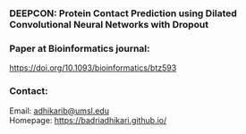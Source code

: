 ### DEEPCON: Protein Contact Prediction using Dilated Convolutional Neural Networks with Dropout  

### Paper at Bioinformatics journal:
https://doi.org/10.1093/bioinformatics/btz593  

### Contact:
Email: adhikarib@umsl.edu  
Homepage: https://badriadhikari.github.io/  

